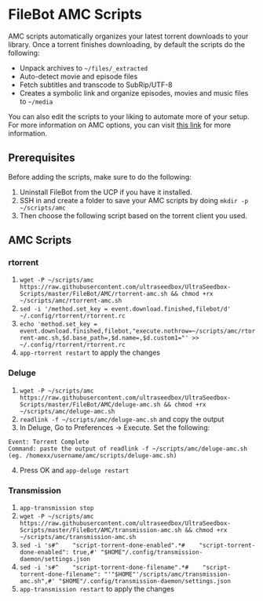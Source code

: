 # FileBot AMC Scripts

AMC scripts automatically organizes your latest torrent downloads to your library. Once a torrent finishes downloading, by default the scripts do the following:

* Unpack archives to `~/files/_extracted`
* Auto-detect movie and episode files
* Fetch subtitles and transcode to SubRip/UTF-8
* Creates a symbolic link and organize episodes, movies and music files to `~/media`

You can also edit the scripts to your liking to automate more of your setup. For more information on AMC options, you can visit [this link](https://www.filebot.net/forums/viewtopic.php?t=215) for more information.

## Prerequisites

Before adding the scripts, make sure to do the following:

1. Uninstall FileBot from the UCP if you have it installed.
2. SSH in and create a folder to save your AMC scripts by doing `mkdir -p ~/scripts/amc`
2. Then choose the following script based on the torrent client you used.

## AMC Scripts

### rtorrent

1. `wget -P ~/scripts/amc https://raw.githubusercontent.com/ultraseedbox/UltraSeedbox-Scripts/master/FileBot/AMC/rtorrent-amc.sh && chmod +rx ~/scripts/amc/rtorrent-amc.sh`
2. `sed -i '/method.set_key = event.download.finished,filebot/d' ~/.config/rtorrent/rtorrent.rc`
3. `echo 'method.set_key = event.download.finished,filebot,"execute.nothrow=~/scripts/amc/rtorrent-amc.sh,$d.base_path=,$d.name=,$d.custom1="' >> ~/.config/rtorrent/rtorrent.rc`
4. `app-rtorrent restart` to apply the changes

### Deluge

1. `wget -P ~/scripts/amc https://raw.githubusercontent.com/ultraseedbox/UltraSeedbox-Scripts/master/FileBot/AMC/deluge-amc.sh && chmod +rx ~/scripts/amc/deluge-amc.sh`
2. `readlink -f ~/scripts/amc/deluge-amc.sh` and copy the output
3. In Deluge, Go to Preferences -> Execute. Set the following:

```
Event: Torrent Complete
Command: paste the output of readlink -f ~/scripts/amc/deluge-amc.sh (eg. /homexx/username/amc/scripts/deluge-amc.sh)
```

4. Press OK and `app-deluge restart`

### Transmission

1. `app-transmission stop`
2. `wget -P ~/scripts/amc https://raw.githubusercontent.com/ultraseedbox/UltraSeedbox-Scripts/master/FileBot/AMC/transmission-amc.sh && chmod +rx ~/scripts/amc/transmission-amc.sh`
3. `sed -i 's#^    "script-torrent-done-enabled".*#    "script-torrent-done-enabled": true,#' "$HOME"/.config/transmission-daemon/settings.json`
4. `sed -i 's#^    "script-torrent-done-filename".*#    "script-torrent-done-filename": "'"$HOME"'/scripts/amc/transmission-amc.sh",#' "$HOME"/.config/transmission-daemon/settings.json`
5. `app-transmission restart` to apply the changes
